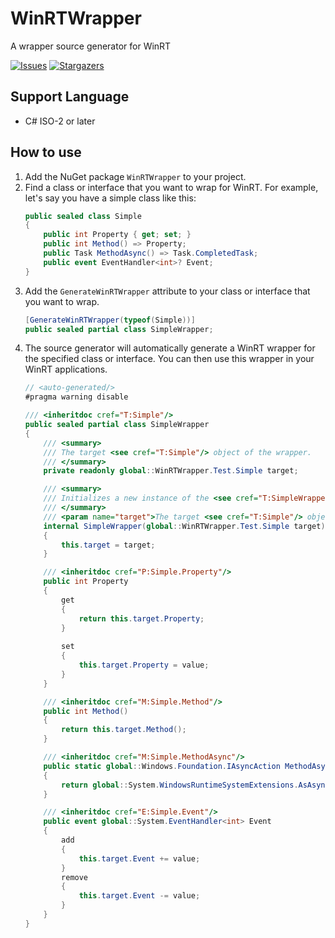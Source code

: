 # WinRTWrapper
A wrapper source generator for WinRT

[![Issues](https://img.shields.io/github/issues/wherewhere/WinRTWrapper.svg?label=Issues&style=flat-square)](https://github.com/wherewhere/WinRTWrapper/issues "Issues")
[![Stargazers](https://img.shields.io/github/stars/wherewhere/WinRTWrapper.svg?label=Stars&style=flat-square)](https://github.com/wherewhere/WinRTWrapper/stargazers "Stargazers")

## Support Language
- C# ISO-2 or later

## How to use
1. Add the NuGet package `WinRTWrapper` to your project.
2. Find a class or interface that you want to wrap for WinRT. For example, let's say you have a simple class like this:
   ```cs
   public sealed class Simple
   {
       public int Property { get; set; }
       public int Method() => Property;
       public Task MethodAsync() => Task.CompletedTask;
       public event EventHandler<int>? Event;
   }
   ```
3. Add the `GenerateWinRTWrapper` attribute to your class or interface that you want to wrap.
   ```cs
   [GenerateWinRTWrapper(typeof(Simple))]
   public sealed partial class SimpleWrapper;
   ```
4. The source generator will automatically generate a WinRT wrapper for the specified class or interface. You can then use this wrapper in your WinRT applications.
   ```cs
   // <auto-generated/>
   #pragma warning disable

   /// <inheritdoc cref="T:Simple"/>
   public sealed partial class SimpleWrapper
   {
       /// <summary>
       /// The target <see cref="T:Simple"/> object of the wrapper.
       /// </summary>
       private readonly global::WinRTWrapper.Test.Simple target;

       /// <summary>
       /// Initializes a new instance of the <see cref="T:SimpleWrapper"/> class with the specified target <see cref="T:Simple"/> object.
       /// </summary>
       /// <param name="target">The target <see cref="T:Simple"/> object.</param>
       internal SimpleWrapper(global::WinRTWrapper.Test.Simple target)
       {
           this.target = target;
       }

       /// <inheritdoc cref="P:Simple.Property"/>
       public int Property
       {
           get
           {
               return this.target.Property;
           }
        
           set
           {
               this.target.Property = value;
           }
       }

       /// <inheritdoc cref="M:Simple.Method"/>
       public int Method()
       {
           return this.target.Method();
       }

       /// <inheritdoc cref="M:Simple.MethodAsync"/>
       public static global::Windows.Foundation.IAsyncAction MethodAsync()
       {
           return global::System.WindowsRuntimeSystemExtensions.AsAsyncAction(this.target.MethodAsync());
       }

       /// <inheritdoc cref="E:Simple.Event"/>
       public event global::System.EventHandler<int> Event
       {
           add
           {
               this.target.Event += value;
           }
           remove
           {
               this.target.Event -= value;
           }
       }
   }
   ```